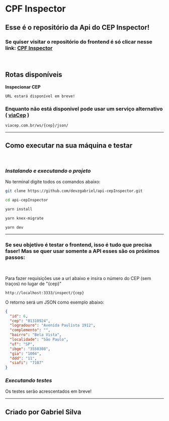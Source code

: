 # CPF Inspector

## Esse é o repositório da Api do CEP Inspector!

<!-- ### Você já pode testar o site se quiser! Só clicar nesse link: [CPF Inspector](sem-link) -->

### Se quiser visitar o repositório do frontend é só clicar nesse link: [CPF Inspector](https://github.com/devzgabriel/CEP-Inspector)

<br>

## Rotas disponíveis

**Inspecionar CEP**

```HTTP
URL estará disponível em breve!
```

### Enquanto não está disponivel pode usar um serviço alternativo ( [viaCep](https://viacep.com.br/) )

```HTTP
viacep.com.br/ws/{cep}/json/
```

<hr>

## **Como executar na sua máquina e testar**

<br>

### **_Instalando e executando o projeto_**

No terminal digite todos os comandos abaixo:

```Bash
git clone https://github.com/devzgabriel/api-cepInspector.git
```

```Bash
cd api-cepInspector
```

```Bash
yarn install
```

```Bash
yarn knex-migrate
```

```Bash
yarn dev
```

<hr>

### **Se seu objetivo é testar o frontend, isso é tudo que precisa faser! Mas se quer usar somente a API esses são os próximos passos:**

<br>

Para fazer requisições use a url abaixo e insira o número do CEP (sem traços) no lugar de "{cep}"

```HTTP
http://localhost:3333/inspect/{cep}
```

O retorno será um JSON como exemplo abaixo:

```JSON
{
  "id": 6,
  "cep": "01310924",
  "logradouro": "Avenida Paulista 1912",
  "complemento": "",
  "bairro": "Bela Vista",
  "localidade": "São Paulo",
  "uf": "SP",
  "ibge": "3550308",
  "gia": "1004",
  "ddd": "11",
  "siafi": "7107"
}
```

### **_Executando testes_**

Os testes serão acrescentados em breve!

<!--
Para executar todos os testes digite o comando abaixo

```Bash
yarn test
``` -->

<hr>

## **Criado por Gabriel Silva**
